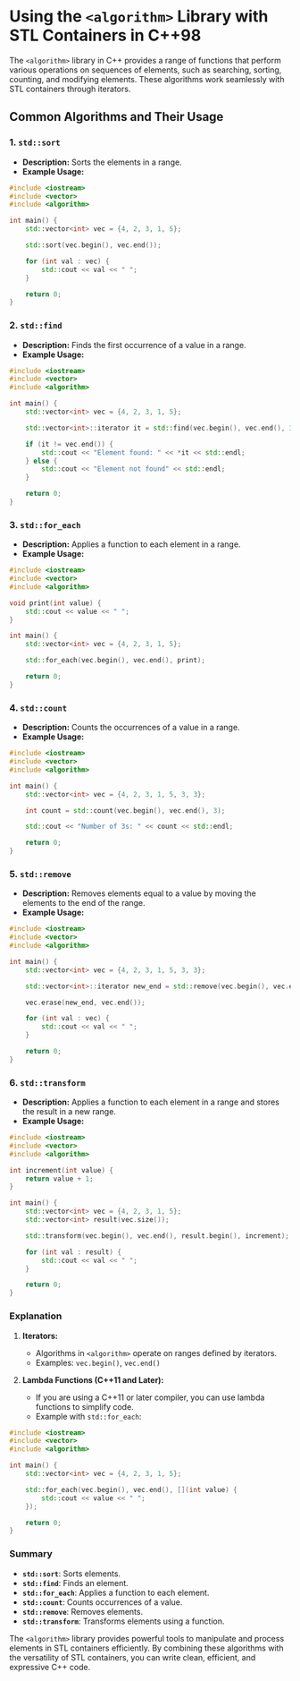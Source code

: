 
# Using the `<algorithm>` Library with STL Containers in C++98

The `<algorithm>` library in C++ provides a range of functions that perform various operations on sequences of elements, such as searching, sorting, counting, and modifying elements. These algorithms work seamlessly with STL containers through iterators.

## Common Algorithms and Their Usage

### 1. `std::sort`
- **Description:** Sorts the elements in a range.
- **Example Usage:**

```cpp
#include <iostream>
#include <vector>
#include <algorithm>

int main() {
    std::vector<int> vec = {4, 2, 3, 1, 5};

    std::sort(vec.begin(), vec.end());

    for (int val : vec) {
        std::cout << val << " ";
    }

    return 0;
}
```

### 2. `std::find`
- **Description:** Finds the first occurrence of a value in a range.
- **Example Usage:**

```cpp
#include <iostream>
#include <vector>
#include <algorithm>

int main() {
    std::vector<int> vec = {4, 2, 3, 1, 5};

    std::vector<int>::iterator it = std::find(vec.begin(), vec.end(), 3);

    if (it != vec.end()) {
        std::cout << "Element found: " << *it << std::endl;
    } else {
        std::cout << "Element not found" << std::endl;
    }

    return 0;
}
```

### 3. `std::for_each`
- **Description:** Applies a function to each element in a range.
- **Example Usage:**

```cpp
#include <iostream>
#include <vector>
#include <algorithm>

void print(int value) {
    std::cout << value << " ";
}

int main() {
    std::vector<int> vec = {4, 2, 3, 1, 5};

    std::for_each(vec.begin(), vec.end(), print);

    return 0;
}
```

### 4. `std::count`
- **Description:** Counts the occurrences of a value in a range.
- **Example Usage:**

```cpp
#include <iostream>
#include <vector>
#include <algorithm>

int main() {
    std::vector<int> vec = {4, 2, 3, 1, 5, 3, 3};

    int count = std::count(vec.begin(), vec.end(), 3);

    std::cout << "Number of 3s: " << count << std::endl;

    return 0;
}
```

### 5. `std::remove`
- **Description:** Removes elements equal to a value by moving the elements to the end of the range.
- **Example Usage:**

```cpp
#include <iostream>
#include <vector>
#include <algorithm>

int main() {
    std::vector<int> vec = {4, 2, 3, 1, 5, 3, 3};

    std::vector<int>::iterator new_end = std::remove(vec.begin(), vec.end(), 3);

    vec.erase(new_end, vec.end());

    for (int val : vec) {
        std::cout << val << " ";
    }

    return 0;
}
```

### 6. `std::transform`
- **Description:** Applies a function to each element in a range and stores the result in a new range.
- **Example Usage:**

```cpp
#include <iostream>
#include <vector>
#include <algorithm>

int increment(int value) {
    return value + 1;
}

int main() {
    std::vector<int> vec = {4, 2, 3, 1, 5};
    std::vector<int> result(vec.size());

    std::transform(vec.begin(), vec.end(), result.begin(), increment);

    for (int val : result) {
        std::cout << val << " ";
    }

    return 0;
}
```

### Explanation

1. **Iterators:**
   - Algorithms in `<algorithm>` operate on ranges defined by iterators.
   - Examples: `vec.begin()`, `vec.end()`

2. **Lambda Functions (C++11 and Later):**
   - If you are using a C++11 or later compiler, you can use lambda functions to simplify code.
   - Example with `std::for_each`:

```cpp
#include <iostream>
#include <vector>
#include <algorithm>

int main() {
    std::vector<int> vec = {4, 2, 3, 1, 5};

    std::for_each(vec.begin(), vec.end(), [](int value) {
        std::cout << value << " ";
    });

    return 0;
}
```

### Summary

- **`std::sort`**: Sorts elements.
- **`std::find`**: Finds an element.
- **`std::for_each`**: Applies a function to each element.
- **`std::count`**: Counts occurrences of a value.
- **`std::remove`**: Removes elements.
- **`std::transform`**: Transforms elements using a function.

The `<algorithm>` library provides powerful tools to manipulate and process elements in STL containers efficiently. By combining these algorithms with the versatility of STL containers, you can write clean, efficient, and expressive C++ code.
